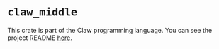 # `claw_middle`

This crate is part of the Claw programming language. You can see the project README [here](https://github.com/BD103/Claw).
